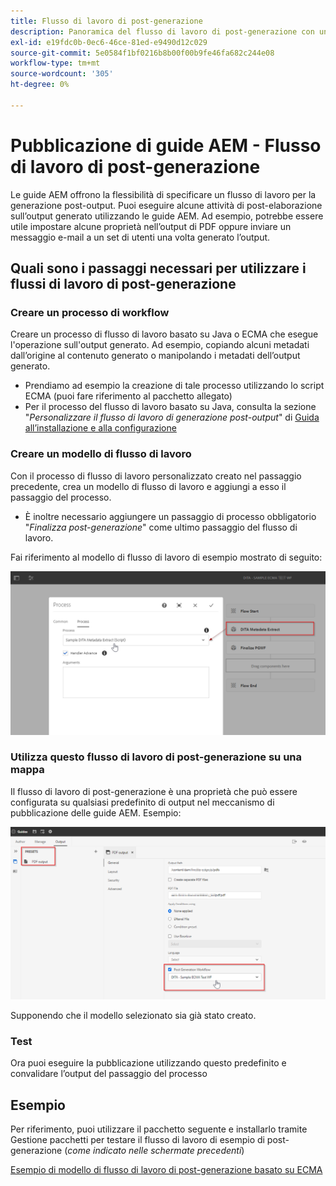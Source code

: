 ```yaml
---
title: Flusso di lavoro di post-generazione
description: Panoramica del flusso di lavoro di post-generazione con un esempio
exl-id: e19fdc0b-0ec6-46ce-81ed-e9490d12c029
source-git-commit: 5e0584f1bf0216b8b00f00b9fe46fa682c244e08
workflow-type: tm+mt
source-wordcount: '305'
ht-degree: 0%

---
```


# Pubblicazione di guide AEM - Flusso di lavoro di post-generazione

Le guide AEM offrono la flessibilità di specificare un flusso di lavoro per la generazione post-output. Puoi eseguire alcune attività di post-elaborazione sull’output generato utilizzando le guide AEM.
Ad esempio, potrebbe essere utile impostare alcune proprietà nell’output di PDF oppure inviare un messaggio e-mail a un set di utenti una volta generato l’output.


## Quali sono i passaggi necessari per utilizzare i flussi di lavoro di post-generazione

### Creare un processo di workflow

Creare un processo di flusso di lavoro basato su Java o ECMA che esegue l&#39;operazione sull&#39;output generato. Ad esempio, copiando alcuni metadati dall’origine al contenuto generato o manipolando i metadati dell’output generato.

- Prendiamo ad esempio la creazione di tale processo utilizzando lo script ECMA (puoi fare riferimento al pacchetto allegato)
- Per il processo del flusso di lavoro basato su Java, consulta la sezione &quot;*Personalizzare il flusso di lavoro di generazione post-output*&quot; di [Guida all’installazione e alla configurazione](/help/product-guide/install-guide/customize-workflows.md#id17A6GI004Y4)


### Creare un modello di flusso di lavoro

Con il processo di flusso di lavoro personalizzato creato nel passaggio precedente, crea un modello di flusso di lavoro e aggiungi a esso il passaggio del processo.

- È inoltre necessario aggiungere un passaggio di processo obbligatorio &quot;*Finalizza post-generazione*&quot; come ultimo passaggio del flusso di lavoro.

Fai riferimento al modello di flusso di lavoro di esempio mostrato di seguito:

![Modello di flusso di lavoro di post-generazione](../assets/workflows/pgwf-workflow-model.png)


### Utilizza questo flusso di lavoro di post-generazione su una mappa

Il flusso di lavoro di post-generazione è una proprietà che può essere configurata su qualsiasi predefinito di output nel meccanismo di pubblicazione delle guide AEM. Esempio:

![Flusso di lavoro di post-generazione nel predefinito di output](../assets/workflows/pgwf-preset-settings.png)


Supponendo che il modello selezionato sia già stato creato.


### Test

Ora puoi eseguire la pubblicazione utilizzando questo predefinito e convalidare l’output del passaggio del processo


## Esempio

Per riferimento, puoi utilizzare il pacchetto seguente e installarlo tramite Gestione pacchetti per testare il flusso di lavoro di esempio di post-generazione (*come indicato nelle schermate precedenti*)

[Esempio di modello di flusso di lavoro di post-generazione basato su ECMA](../assets/workflows/sample-pgwf-ecma-test-wfmetadata.zip)
